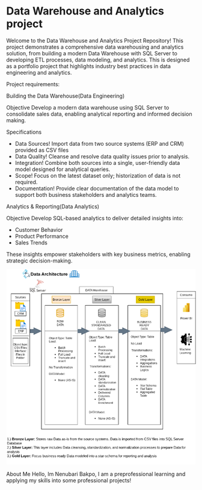 # Data Warehouse and Analytics project
Welcome to the Data Warehouse and Analytics Project Repository!
This project demonstrates a comprehensive data warehousing  and analytics solution, from
building a modern Data Warehouse with SQL Server to developing ETL processes, data modeling, and analytics.
This is designed as a portfolio project that highlights industry best practices in data engineering and analytics. 

Project requirements:

Building the Data Warehouse(Data Engineering)

Objective
Develop a modern data warehouse using SQL Server to consolidate sales data, enabling analytical reporting and informed decision making. 

Specifications
- Data Sources! Import data from two source systems (ERP and CRM) provided as CSV files
- Data Quality! Cleanse and resolve data quality issues prior to analysis.
- Integration! Combine both sources into a single, user-friendly data model designed for analytical queries.
- Scope! Focus on the latest dataset only; historization of data is not required.
- Documentation! Provide clear documentation of the data model to support both business stakeholders and analytics teams.

Analytics & Reporting(Data Analytics)

Objective
Develop SQL-based analytics to deliver detailed insights into:
- Customer Behavior
- Product Performance
- Sales Trends

These insights empower stakeholders with key business metrics, enabling strategic decision-making. 

![Data Warehouse Diagram](./images/DATA%20Warehouse%20diagram%20%282%29.png)

About Me
Hello, Im Nenubari Bakpo, I am a preprofessional learning and applying my skills into some professional projects!




